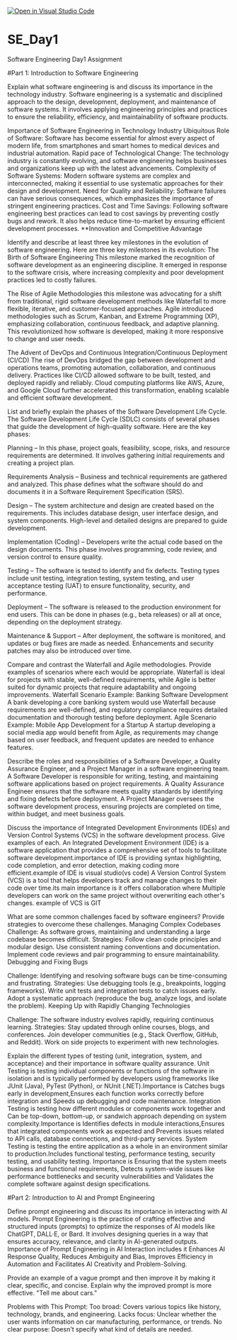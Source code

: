 [![Open in Visual Studio Code](https://classroom.github.com/assets/open-in-vscode-2e0aaae1b6195c2367325f4f02e2d04e9abb55f0b24a779b69b11b9e10269abc.svg)](https://classroom.github.com/online_ide?assignment_repo_id=18391917&assignment_repo_type=AssignmentRepo)
# SE_Day1
Software Engineering Day1 Assignment

#Part 1: Introduction to Software Engineering

Explain what software engineering is and discuss its importance in the technology industry.
Software engineering is a systematic and disciplined approach to the design, development, deployment, and maintenance of software systems. It involves applying engineering principles and practices to ensure the reliability, efficiency, and maintainability of software products.

Importance of Software Engineering in Technology Industry
Ubiquitous Role of Software: Software has become essential for almost every aspect of modern life, from smartphones and smart homes to medical devices and industrial automation.
Rapid pace of Technological Change: The technology industry is constantly evolving, and software engineering helps businesses and organizations keep up with the latest advancements.
Complexity of Software Systems: Modern software systems are complex and interconnected, making it essential to use systematic approaches for their design and development.
Need for Quality and Reliability: Software failures can have serious consequences, which emphasizes the importance of stringent engineering practices.
Cost and Time Savings: Following software engineering best practices can lead to cost savings by preventing costly bugs and rework. It also helps reduce time-to-market by ensuring efficient development processes.
**Innovation and Competitive Advantage


Identify and describe at least three key milestones in the evolution of software engineering.
 Here are three key milestones in its evolution:
The Birth of Software Engineering 
This milestone marked the recognition of software development as an engineering discipline. It emerged in response to the software crisis, where increasing complexity and poor development practices led to costly failures.

The Rise of Agile Methodologies
this milestone was advocating for a shift from traditional, rigid software development methods like Waterfall to more flexible, iterative, and customer-focused approaches. Agile introduced methodologies such as Scrum, Kanban, and Extreme Programming (XP), emphasizing collaboration, continuous feedback, and adaptive planning. This revolutionized how software is developed, making it more responsive to change and user needs.

The Advent of DevOps and Continuous Integration/Continuous Deployment (CI/CD)
The rise of DevOps bridged the gap between development and operations teams, promoting automation, collaboration, and continuous delivery. Practices like CI/CD allowed software to be built, tested, and deployed rapidly and reliably. Cloud computing platforms like AWS, Azure, and Google Cloud further accelerated this transformation, enabling scalable and efficient software development.


List and briefly explain the phases of the Software Development Life Cycle.
The Software Development Life Cycle (SDLC) consists of several phases that guide the development of high-quality software. Here are the key phases:

Planning – In this phase, project goals, feasibility, scope, risks, and resource requirements are determined. It involves gathering initial requirements and creating a project plan.

Requirements Analysis – Business and technical requirements are gathered and analyzed. This phase defines what the software should do and documents it in a Software Requirement Specification (SRS).

Design – The system architecture and design are created based on the requirements. This includes database design, user interface design, and system components. High-level and detailed designs are prepared to guide development.

Implementation (Coding) – Developers write the actual code based on the design documents. This phase involves programming, code review, and version control to ensure quality.

Testing – The software is tested to identify and fix defects. Testing types include unit testing, integration testing, system testing, and user acceptance testing (UAT) to ensure functionality, security, and performance.

Deployment – The software is released to the production environment for end users. This can be done in phases (e.g., beta releases) or all at once, depending on the deployment strategy.

Maintenance & Support – After deployment, the software is monitored, and updates or bug fixes are made as needed. Enhancements and security patches may also be introduced over time.


Compare and contrast the Waterfall and Agile methodologies. Provide examples of scenarios where each would be appropriate.
Waterfall is ideal for projects with stable, well-defined requirements, while Agile is better suited for dynamic projects that require adaptability and ongoing improvements.
Waterfall Scenario
Example: Banking Software Development
A bank developing a core banking system would use Waterfall because requirements are well-defined, and regulatory compliance requires detailed documentation and thorough testing before deployment.
Agile Scenario
Example: Mobile App Development for a Startup
A startup developing a social media app would benefit from Agile, as requirements may change based on user feedback, and frequent updates are needed to enhance features.


Describe the roles and responsibilities of a Software Developer, a Quality Assurance Engineer, and a Project Manager in a software engineering team.
A Software Developer is responsible for writing, testing, and maintaining software applications based on project requirements.
A Quality Assurance Engineer ensures that the software meets quality standards by identifying and fixing defects before deployment.
A Project Manager oversees the software development process, ensuring projects are completed on time, within budget, and meet business goals.



Discuss the importance of Integrated Development Environments (IDEs) and Version Control Systems (VCS) in the software development process. Give examples of each.
An Integrated Development Environment (IDE) is a software application that provides a comprehensive set of tools to facilitate software development.importance of IDE is providing syntax highlighting, code completion, and error detection, making coding more efficient.example of IDE is visual studio(vs code)
A Version Control System (VCS) is a tool that helps developers track and manage changes to their code over time.its main importance is it offers collaboration where Multiple developers can work on the same project without overwriting each other's changes. example of VCS is GIT

What are some common challenges faced by software engineers? Provide strategies to overcome these challenges.
Managing Complex Codebases
Challenge: As software grows, maintaining and understanding a large codebase becomes difficult.
Strategies:
Follow clean code principles and modular design.
Use consistent naming conventions and documentation.
Implement code reviews and pair programming to ensure maintainability.
Debugging and Fixing Bugs

Challenge: Identifying and resolving software bugs can be time-consuming and frustrating.
Strategies:
Use debugging tools (e.g., breakpoints, logging frameworks).
Write unit tests and integration tests to catch issues early.
Adopt a systematic approach (reproduce the bug, analyze logs, and isolate the problem).
Keeping Up with Rapidly Changing Technologies

Challenge: The software industry evolves rapidly, requiring continuous learning.
Strategies:
Stay updated through online courses, blogs, and conferences.
Join developer communities (e.g., Stack Overflow, GitHub, and Reddit).
Work on side projects to experiment with new technologies.


Explain the different types of testing (unit, integration, system, and acceptance) and their importance in software quality assurance.
Unit Testing is testing individual components or functions of the software in isolation and is typically performed by developers using frameworks like JUnit (Java), PyTest (Python), or NUnit (.NET).Importance is Catches bugs early in development,Ensures each function works correctly before integration and Speeds up debugging and code maintenance.
Integration Testing is testing how different modules or components work together and Can be top-down, bottom-up, or sandwich approach depending on system complexity.Importance is Identifies defects in module interactions,Ensures that integrated components work as expected and Prevents issues related to API calls, database connections, and third-party services.
 System Testing is testing the entire application as a whole in an environment similar to production.Includes functional testing, performance testing, security testing, and usability testing.
Importance is Ensuring that the system meets business and functional requirements, Detects system-wide issues like performance bottlenecks and security vulnerabilities and Validates the complete software against design specifications.

#Part 2: Introduction to AI and Prompt Engineering


Define prompt engineering and discuss its importance in interacting with AI models.
Prompt Engineering is the practice of crafting effective and structured inputs (prompts) to optimize the responses of AI models like ChatGPT, DALL·E, or Bard. It involves designing queries in a way that ensures accuracy, relevance, and clarity in AI-generated outputs.
Importance of Prompt Engineering in AI Interaction includes it Enhances AI Response Quality, Reduces Ambiguity and Bias, Improves Efficiency in Automation and Facilitates AI Creativity and Problem-Solving.


Provide an example of a vague prompt and then improve it by making it clear, specific, and concise. Explain why the improved prompt is more effective.
"Tell me about cars."

Problems with This Prompt:
Too broad: Covers various topics like history, technology, brands, and engineering.
Lacks focus: Unclear whether the user wants information on car manufacturing, performance, or trends.
No clear purpose: Doesn't specify what kind of details are needed.
